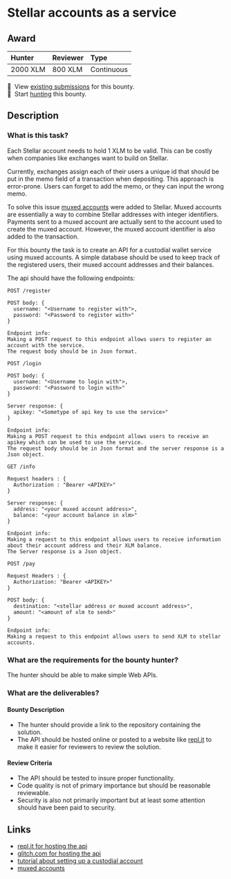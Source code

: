 # Stellar accounts as a service

## Award
| Hunter | Reviewer | Type
| :- | :- | :-
| 2000 XLM | 800 XLM | Continuous

📜&nbsp; View [existing submissions](https://github.com/tyvdh/stellar-quest-bounties/issues?q=is%3Aissue+stellar-accounts-as-a-service+) for this bounty. \
🔵&nbsp; Start [hunting](https://github.com/tyvdh/stellar-quest-bounties/issues/new?assignees=&labels=&template=begin-the-hunt.yml&title=%F0%9F%94%B5+%60stellar-accounts-as-a-service.md%60) this bounty.

## Description

### What is this task?

Each Stellar account needs to hold 1 XLM to be valid. This can be costly when companies like exchanges want to build
on Stellar.

Currently, exchanges assign each of their users a unique id that should be put in the memo field of a transaction when depositing.
This approach is error-prone. Users can forget to add the memo, or they can input the wrong memo.

To solve this issue [muxed accounts](https://github.com/stellar/stellar-protocol/blob/master/core/cap-0027.md) were added to Stellar. Muxed accounts are essentially a way to combine Stellar addresses with integer identifiers.
Payments sent to a muxed account are actually sent to the account used to create the muxed account. However, the muxed account identifier is also added to the transaction.

For this bounty the task is to create an API for a custodial wallet service using muxed accounts.
A simple database should be used to keep track of the registered users, their muxed account addresses and their balances.

The api should have the following endpoints:
```
POST /register

POST body: {
  username: "<Username to register with">,
  password: "<Password to register with>"
}

Endpoint info:
Making a POST request to this endpoint allows users to register an account with the service.
The request body should be in Json format.
```
```
POST /login

POST body: {
  username: "<Username to login with">,
  password: "<Password to login with>"
}

Server response: {
  apikey: "<Sometype of api key to use the service>"
}

Endpoint info:
Making a POST request to this endpoint allows users to receive an apikey which can be used to use the service.
The request body should be in Json format and the server response is a Json object.

```
```
GET /info 

Request headers : {
  Authorization : "Bearer <APIKEY>" 
}

Server response: {
  address: "<your muxed account address>",
  balance: "<your account balance in xlm>"
}

Endpoint info:
Making a request to this endpoint allows users to receive information about their account address and their XLM balance.
The Server response is a Json object.
```
```
POST /pay

Request Headers : {
  Authorization: "Bearer <APIKEY>" 
}

POST body: {
  destination: "<stellar address or muxed account address>",
  amount: "<amount of xlm to send>"
}

Endpoint info:
Making a request to this endpoint allows users to send XLM to stellar accounts.
```


### What are the requirements for the bounty hunter?
The hunter should be able to make simple Web APIs.

### What are the deliverables?

#### Bounty Description
- The hunter should provide a link to the repository containing the solution.
- The API should be hosted online or posted to a website like [repl.it](https://replit.com/~) to make it easier for reviewers to review the solution.


#### Review Criteria
- The API should be tested to insure proper functionality.
- Code quality is not of primary importance but should be reasonable reviewable.
- Security is also not primarily important but at least some attention should have been paid to security.

## Links
- [repl.it for hosting the api](https://replit.com/~)
- [glitch.com for hosting the api](https://glitch.com/)
- [tutorial about setting up a custodial account](https://developers.stellar.org/docs/building-apps/setup-custodial-account/)
- [muxed accounts](https://github.com/stellar/stellar-protocol/blob/master/core/cap-0027.md)
